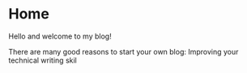 # Home

Hello and welcome to my blog! 

There are many good reasons to start your own blog: Improving your technical writing skil